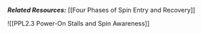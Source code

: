 ***Related Resources:*** [[Four Phases of Spin Entry and Recovery]]

![[PPL2.3 Power-On Stalls and Spin Awareness]]